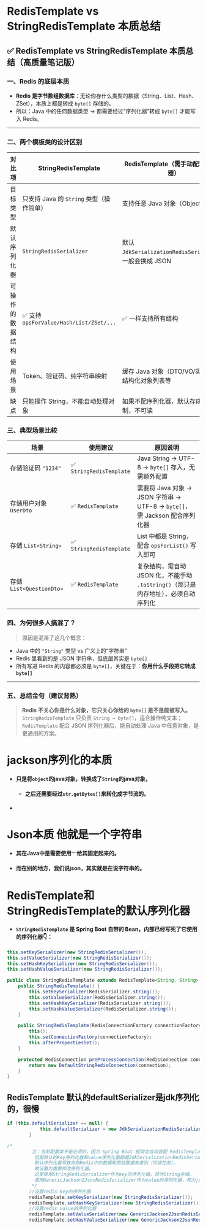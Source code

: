 # RedisTemplate vs StringRedisTemplate 本质总结

## ✅ RedisTemplate vs StringRedisTemplate 本质总结（高质量笔记版）

### 一、Redis 的底层本质

- **Redis 是字节数组数据库**：无论你存什么类型的数据（String、List、Hash、ZSet），本质上都是转成 `byte[]` 存储的。
- 所以：Java 中的任何数据类型 → 都需要经过“序列化器”转成 `byte[]` 才能写入 Redis。

------

### 二、两个模板类的设计区别

| 对比项           | StringRedisTemplate                      | RedisTemplate（需手动配置序列化器）                     |
| ---------------- | ---------------------------------------- | ------------------------------------------------------- |
| 目标类型         | 只支持 Java 的 `String` 类型（操作简单） | 支持任意 Java 对象（Object）                            |
| 默认序列化器     | `StringRedisSerializer`                  | 默认 `JdkSerializationRedisSerializer`，一般会换成 JSON |
| 可操作的数据结构 | ✅ 支持 `opsForValue/Hash/List/ZSet/...`  | ✅ 一样支持所有结构                                      |
| 使用场景         | Token、验证码、纯字符串映射              | 缓存 Java 对象（DTO/VO/实体类）、结构化对象列表等       |
| 缺点             | 只能操作 String，不能自动处理对象        | 如果不配序列化器，默认存成二进制，不可读                |



### 三、典型场景比较

| 场景                     | 使用建议                | 原因说明                                                     |
| ------------------------ | ----------------------- | ------------------------------------------------------------ |
| 存储验证码 `"1234"`      | ✅ `StringRedisTemplate` | Java String → UTF-8 → `byte[]` 存入，无需额外配置            |
| 存储用户对象 `UserDto`   | ✅ `RedisTemplate`       | 需要将 Java 对象 → JSON 字符串 → UTF-8 → `byte[]`，需 Jackson 配合序列化器 |
| 存储 `List<String>`      | ✅ `StringRedisTemplate` | List 中都是 String，配合 `opsForList()` 写入即可             |
| 存储 `List<QuestionDto>` | ✅ `RedisTemplate`       | 复杂结构，需自动 JSON 化，不能手动 `.toString()`（那只是内存地址），必须自动序列化 |



### 四、为何很多人搞混了？

> 原因是混淆了这几个概念：

- Java 中的 `"String"` 类型 vs 广义上的“字符串”
- Redis 里看到的是 JSON 字符串，但底层其实是 `byte[]`
- 所有写进 Redis 的内容都必须是 `byte[]`，关键在于：**你用什么手段把它转成 `byte[]`**

------

### 五、总结金句（建议背熟）

> **Redis 不关心你是什么对象，它只关心你给的 `byte[]` 是不是能被写入。**
>  `StringRedisTemplate` 只负责 `String → byte[]`，适合操作纯文本；
>  `RedisTemplate` 配合 JSON 序列化器后，能自动处理 Java 中任意对象，是更通用的方案。





# jackson序列化的本质

* #### 只是将`object`的java对象，转换成了`String`的java对象，

  * #### 之后还需要经过`str.getBytes[]`来转化成字节流的。

* 



# Json本质 他就是一个字符串

* #### 其在Java中是需要使用`""`给其固定起来的。

* #### 而在别的地方，我们说json，其实就是在说字符串的。





# RedisTemplate和StringRedisTemplate的默认序列化器

- #### `StringRedisTemplate` 是 Spring Boot 自带的 Bean，内部已经写死了它使用的序列化器👇：

```java
this.setKeySerializer(new StringRedisSerializer());
this.setValueSerializer(new StringRedisSerializer());
this.setHashKeySerializer(new StringRedisSerializer());
this.setHashValueSerializer(new StringRedisSerializer());
```

```java
public class StringRedisTemplate extends RedisTemplate<String, String> {
    public StringRedisTemplate() {
        this.setKeySerializer(RedisSerializer.string());
        this.setValueSerializer(RedisSerializer.string());
        this.setHashKeySerializer(RedisSerializer.string());
        this.setHashValueSerializer(RedisSerializer.string());
    }

    public StringRedisTemplate(RedisConnectionFactory connectionFactory) {
        this();
        this.setConnectionFactory(connectionFactory);
        this.afterPropertiesSet();
    }

    protected RedisConnection preProcessConnection(RedisConnection connection, boolean existingConnection) {
        return new DefaultStringRedisConnection(connection);
    }
}
```



## RedisTemplate 默认的defaultSerializer是jdk序列化的，很慢

```java
if (this.defaultSerializer == null) {
            this.defaultSerializer = new JdkSerializationRedisSerializer(this.classLoader != null ? this.classLoader : this.getClass().getClassLoader());
        }
```

```java
/*
         注：当前配置类不是必须的，因为 Spring Boot 框架会自动装配 RedisTemplate 对象，
          但是默认的key序列化器和value序列化器都是JdkSerializationRedisSerializer，
          默认序列化器导致存到Redis中的数据和原始数据有差别（可读性差），
          故设置为需要修改序列化器。
          这里使用StringRedisSerializer作为key的序列化器，转为String存储。
          使用GenericJackson2JsonRedisSerializer作为value的序列化器，转为json对象存储。
         */
        //设置redis key的序列化器
        redisTemplate.setKeySerializer(new StringRedisSerializer());
        redisTemplate.setHashKeySerializer(new StringRedisSerializer());
        //设置redis value的序列化器
        redisTemplate.setValueSerializer(new GenericJackson2JsonRedisSerializer());
        redisTemplate.setHashValueSerializer(new GenericJackson2JsonRedisSerializer());
```

















